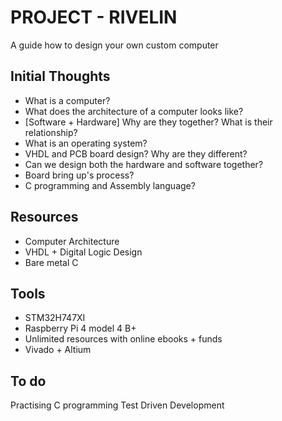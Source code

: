 # PROJECT - RIVELIN

 A guide how to design your own custom computer

## Initial Thoughts
 
- What is a computer? 
- What does the architecture of a computer looks like?
- [Software + Hardware] Why are they together? What is their relationship?
- What is an operating system?
- VHDL and PCB board design? Why are they different?
- Can we design both the hardware and software together?
- Board bring up's process?
- C programming and Assembly language?

## Resources

- Computer Architecture 
- VHDL + Digital Logic Design 
- Bare metal C 

## Tools

- STM32H747XI 
- Raspberry Pi 4 model 4 B+
- Unlimited resources with online ebooks + funds 
- Vivado + Altium 

## To do 

Practising C programming
Test Driven Development 






